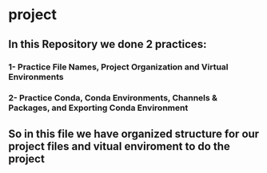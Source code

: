 # project
## In this Repository we done 2 practices:
### 1- Practice File Names, Project Organization and Virtual Environments
### 2- Practice Conda, Conda Environments, Channels & Packages, and Exporting Conda Environment
## So in this file we have organized structure for our project files and vitual enviroment to do the project